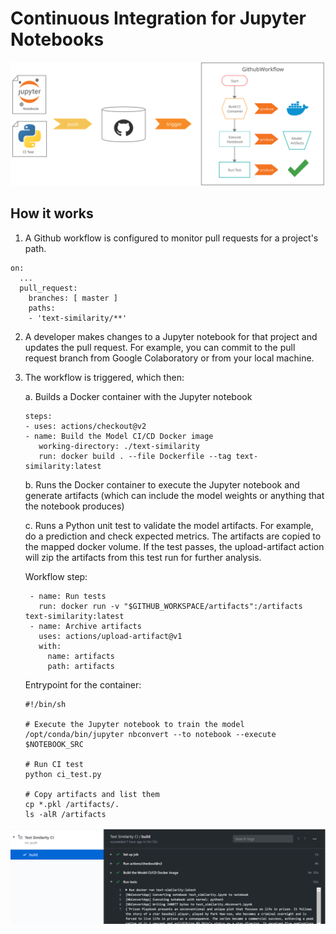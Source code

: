 # Continuous Integration for Jupyter Notebooks

![Workflow](Model%20CI.svg)

## How it works
1. A Github workflow is configured to monitor pull requests for a project's path.
  ```
  on:
    ...
    pull_request:
      branches: [ master ]
      paths:
      - 'text-similarity/**'
  ```

2. A developer makes changes to a Jupyter notebook for that project and updates the pull request. For example, you can commit to the pull request branch from Google Colaboratory or from your local machine.

3. The workflow is triggered, which then:
  
   a. Builds a Docker container with the Jupyter notebook
   ```
   steps:
   - uses: actions/checkout@v2
   - name: Build the Model CI/CD Docker image
      working-directory: ./text-similarity
      run: docker build . --file Dockerfile --tag text-similarity:latest
   ```
   
   b. Runs the Docker container to execute the Jupyter notebook and generate artifacts (which can include the model weights or anything that the notebook produces)

   c. Runs a Python unit test to validate the model artifacts. For example, do a prediction and check expected metrics. The artifacts are copied to the mapped docker volume. If the test passes, the upload-artifact action will zip the artifacts from this test run for further analysis.

   Workflow step:
   ```
    - name: Run tests
      run: docker run -v "$GITHUB_WORKSPACE/artifacts":/artifacts text-similarity:latest
    - name: Archive artifacts
      uses: actions/upload-artifact@v1
      with:
        name: artifacts
        path: artifacts
   ```
      
   Entrypoint for the container:
   ```
   #!/bin/sh

   # Execute the Jupyter notebook to train the model
   /opt/conda/bin/jupyter nbconvert --to notebook --execute $NOTEBOOK_SRC

   # Run CI test
   python ci_test.py

   # Copy artifacts and list them
   cp *.pkl /artifacts/.
   ls -alR /artifacts   
   ```

  ![example workflow](example.png)
